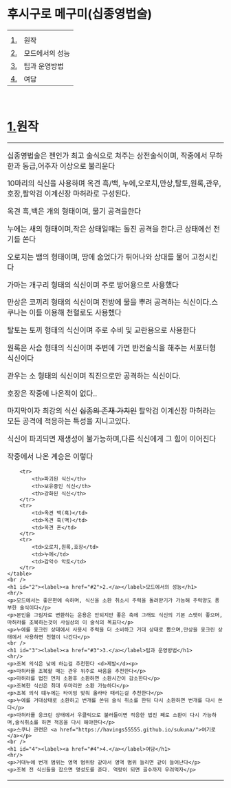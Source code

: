 <!DOCTYPE html>
<html>
<head>
    <title></title>
    <style>
    p{font-size:120%;}
    </style>
</head>
<body>
    <h1>후시구로 메구미(십종영법술)</h1>
    <table>
        <tr>
            <th></th>
        </tr>
        <tr>
            <td><label><a href="#1">1.</a></label></td>
            <td>원작</td>
        </tr>
        <tr>
            <td><label><a href="#2">2.</a></label></td>
            <td>모드에서의 성능</td>
        </tr>
        <tr>
            <td><label><a href="#3">3.</a></label></td>
            <td>팁과 운영방법</td>
        </tr>
        <tr>
            <td><label><a href="#4">4.</a></label></td>
            <td>여담</td>
        </tr>
    </table>
    <br />
    <h1 id="1"><label><a href="#1">1.</a></label>원작</h1>
    <hr/>
    <p>십종영법술은 젠인가 최고 술식으로 쳐주는 상전술식이며, 작중에서 무하한과 동급,어주자 이상으로 불리운다</p>
    <p>10마리의 식신을 사용하며 옥견 흑/백, 누에,오로치,만상,탈토,원록,관우,호장,팔악검 이계신장 마허라로 구성된다.</p>
    <p>옥견 흑,백은 개의 형태이며, 물기 공격을한다</p>
    <p>누에는 새의 형태이며,작은 상태일때는 돌진 공격을 한다.큰 상태에선 전기를 쏜다</p>
    <p>오로치는 뱀의 형태이며, 땅에 숨었다가 튀어나와 상대를 물어 고정시킨다</p>
    <p>가마는 개구리 형태의 식신이며 주로 방어용으로 사용했다</p>
    <p>만상은 코끼리 형태의 식신이며 전방에 물을 뿌려 공격하는 식신이다.스쿠나는 이를 이용해 천혈로도 사용헸다</p>
    <p>탈토는 토끼 형태의 식신이며 주로 수비 및 교란용으로 사용한다</p>
    <p>원록은 사슴 형태의 식신이며 주변에 가면 반전술식을 해주는 서포터형 식신이다</p>
    <p>관우는 소 형태의 식신이며 직진으로만 공격하는 식신이다.</p>
    <p>호장은 작중에 나온적이 없다..</p>
    <p>마지막이자 최강의 식신 <del>십종의 존재 가치인</del> 팔악검 이계신장 마허라는 모든 공격에 적응하는 특성을 지니고있다.</p>
    <p>식신이 파괴되면 재생성이 불가능하며,다른 식신에게 그 힘이 이어진다</p>
    <p>작중에서 나온 계승은 이렇다</p>
    <table border="1">

        <tr>
            <th>파괴된 식신</th>
            <th>보유중인 식신</th>
            <th>강화된 식신</th>
        </tr>
        <tr>
            <td>옥견 백(흑)</td>
            <td>옥견 흑(백)</td>
            <td>옥견 혼</td>
        </tr>
        <tr>
            <td>오로치,원록,호장</td>
            <td>누에</td>
            <td>감악수 악토</td>
        </tr>
    </table>
    <br />
    <h1 id="2"><label><a href="#2">2.</a></label>모드에서의 성능</h1>
    <hr/>
    <p>모드에서는 좋은편에 속하며, 식신을 소환 취소시 주력을 돌려받기가 가능해 주력양도 풍부한 술식이다</p>
    <p>본인을 그림자로 변환하는 운용은 안되지만 좋은 축에 그래도 식신의 기본 스탯이 좋으며,마허라를 조복하는것이 사실상의 이 술식의 목표다</p>
    <p>누에를 웅크린 상태에서 사용시 주력을 더 소비하고 거대 상태로 뽑으며,만상을 웅크린 상태에서 사용하면 천혈이 나간다</p>
    <br />
    <h1 id="3"><label><a href="#3">3.</a></label>팁과 운영방법</h1>
    <hr/>
    <p>조복 의식은 낮에 하는걸 추천한다 <d>제발</d><p>
    <p>마허라를 조복할 때는 관우 위주로 싸움을 추천한다</p>
    <p>마허라를 법진 먼저 소환후 소환하면 소환시간이 감소한다</p>
    <p>조복한 식신은 최대 두마리만 소환 가능하다</p>
    <p>조복 의식 떄누에는 타이밍 맞춰 올라타 때리는걸 추천한다</p>
    <p>누에를 거대상태로 소환하고 번개를 쏜뒤 술식 취소를 한뒤 다시 소환하면 번개를 다시 쏜다</p>
    <p>마허라를 웅크린 상태에서 우클릭으로 불러들이면 적응한 법진 째로 소환이 다시 가능하며,술식취소를 하면 적응을 다시 해야한다</p>
    <p>스쿠나 관련은 <a href="https://havings55555.github.io/sukuna/">여기로</a></p>
    <br />
    <h1 id="4"><label><a href="#4">4.</a></label>여담</h1>
    <hr/>
    <p>거대누에 번개 범위는 영역 범위랑 같아서 영역 범위 늘리면 같이 늘어난다</p>
    <p>조복 전 식신들을 잡으면 명성도를 준다. 역량이 되면 골수까지 우려먹자</p>
</body>
</html>
